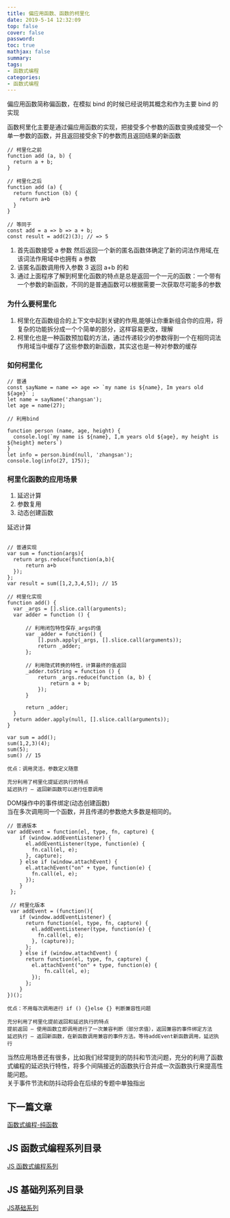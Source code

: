 ```yaml
---
title: 偏应用函数、函数的柯里化
date: 2019-5-14 12:32:09
top: false
cover: false
password:
toc: true
mathjax: false
summary: 
tags:
- 函数式编程
categories:
- 函数式编程
---
```


偏应用函数简称偏函数，在模拟 bind 的时候已经说明其概念和作为主要 bind 的实现<br/>

函数柯里化主要是通过偏应用函数的实现，把接受多个参数的函数变换成接受一个单一参数的函数，并且返回接受余下的参数而且返回结果的新函数<br/>

```
// 柯里化之前
function add (a, b) {
  return a + b;
}

// 柯里化之后
function add (a) {
  return function (b) {
    return a+b
  }
}

// 等同于
const add = a => b => a + b;
const result = add(2)(3); // => 5
```
1. 首先函数接受 a 参数 然后返回一个新的匿名函数体确定了新的词法作用域,在该词法作用域中也拥有 a 参数
2. 该匿名函数调用传入参数 3 返回 a+b 的和
3. 通过上面程序了解到柯里化函数的特点是总是返回一个一元的函数：一个带有一个参数的新函数，不同的是普通函数可以根据需要一次获取尽可能多的参数


### 为什么要柯里化

1. 柯里化在函数组合的上下文中起到关键的作用,能够让你重新组合你的应用，将复杂的功能拆分成一个个简单的部分，这样容易更改，理解
2. 柯里化也是一种函数预加载的方法，通过传递较少的参数得到一个在相同词法作用域当中缓存了这些参数的新函数，其实这也是一种对参数的缓存


### 如何柯里化

```
// 普通
const sayName = name => age => `my name is ${name}, Im years old ${age}` ;
let name = sayName('zhangsan');
let age = name(27);

// 利用bind

function person (name, age, height) {
  console.log(`my name is ${name}, I,m years old ${age}, my height is ${height} meters`)
}
let info = person.bind(null, 'zhangsan');
console.log(info(27, 175));
```

### 柯里化函数的应用场景

1. 延迟计算
2. 参数复用
3. 动态创建函数

延迟计算<br/>
```

// 普通实现
var sum = function(args){
  return args.reduce(function(a,b){
      return a+b
  });
};
var result = sum([1,2,3,4,5]); // 15

// 柯里化实现
function add() {
  var _args = [].slice.call(arguments);
  var adder = function () {

      // 利用闭包特性保存_args的值
      var _adder = function() {
          [].push.apply(_args, [].slice.call(arguments));
          return _adder;
      };

      // 利用隐式转换的特性，计算最终的值返回
      _adder.toString = function () {
          return _args.reduce(function (a, b) {
              return a + b;
          });
      }

      return _adder;
  }
  return adder.apply(null, [].slice.call(arguments));
}

var sum = add();
sum(1,2,3)(4);
sum(5);
sum() // 15

优点：调用灵活，参数定义随意

充分利用了柯里化提延迟执行的特点
延迟执行 – 返回新函数可以进行任意调用
```

DOM操作中的事件绑定(动态创建函数)<br/>
当在多次调用同一个函数，并且传递的参数绝大多数是相同的。
``` 
// 普通版本
var addEvent = function(el, type, fn, capture) {
    if (window.addEventListener) {
      el.addEventListener(type, function(e) {
        fn.call(el, e);
      }, capture);
    } else if (window.attachEvent) {
      el.attachEvent("on" + type, function(e) {
        fn.call(el, e);
      });
    } 
 };

 // 柯里化版本
 var addEvent = (function(){
    if (window.addEventListener) {
      return function(el, type, fn, capture) {
        el.addEventListener(type, function(e) {
          fn.call(el, e);
        }, (capture));
      };
    } else if (window.attachEvent) {
      return function(el, type, fn, capture) {
        el.attachEvent("on" + type, function(e) {
            fn.call(el, e);
        });
      };
    }
})();

优点：不用每次调用进行 if () {}else {} 判断兼容性问题

充分利用了柯里化提前返回和延迟执行的特点
提前返回 – 使用函数立即调用进行了一次兼容判断（部分求值），返回兼容的事件绑定方法
延迟执行 – 返回新函数，在新函数调用兼容的事件方法。等待addEvent新函数调用，延迟执行
```

当然应用场景还有很多，比如我们经常提到的防抖和节流问题，充分的利用了函数式编程的延迟执行特性，将多个间隔接近的函数执行合并成一次函数执行来提高性能问题。<br/>
关于事件节流和防抖动将会在后续的专题中单独指出<br/>
## 下一篇文章
<a href='https://github.com/MarsPen/-notes-summary/blob/master/javascript/functionalPurity.md'>函数式编程-纯函数</a>

## JS 函数式编程系列目录
<a href='https://github.com/MarsPen/-notes-summary/blob/master/javascript/functional.md'>JS 函数式编程系列</a>

## JS 基础列系列目录
<a href='https://github.com/MarsPen/-notes-summary/blob/master/javascript/index.md'>JS基础系列</a>
















